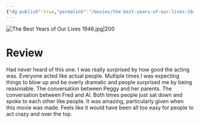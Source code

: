 ```yaml
---
{"dg-publish":true,"permalink":"/movies/the-best-years-of-our-lives-1946/","tags":["movies"],"created":"2024-06-18","updated":"2025-03-13"}
---
```



![The Best Years of Our Lives 1946.jpg|200](/img/user/Attachments/The%20Best%20Years%20of%20Our%20Lives%201946.jpg)

# Review

Had never heard of this one. I was really surprised by how good the acting was. Everyone acted like actual people. Multiple times I was expecting things to blow up and be overly dramatic and people surprised me by being reasonable. The conversation between Peggy and her parents. The conversation between Fred and Al. Both times people just sat down and spoke to each other like people. It was amazing, particularly given when this movie was made. Feels like it would have been all too easy for people to act crazy and over the top.
